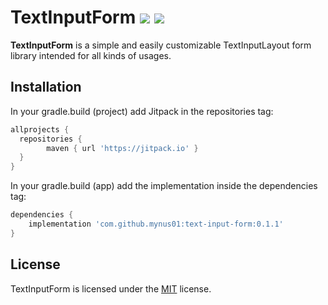 
# TextInputForm [![](https://jitpack.io/v/mynus01/text-input-form.svg)](https://jitpack.io/#mynus01/text-input-form) ![](https://github.com/mynus01/text-input-form/actions/workflows/android_test.yml/badge.svg)


**TextInputForm** is a simple and easily customizable TextInputLayout form library intended for all kinds of usages.

## Installation
 
In your gradle.build (project) add Jitpack in the repositories tag:
```groovy
allprojects {  
  repositories {  
        maven { url 'https://jitpack.io' }  
  }
}
```

In your gradle.build (app) add the implementation inside the dependencies tag:
```groovy
dependencies {
    implementation 'com.github.mynus01:text-input-form:0.1.1'
}
```

## License
TextInputForm is licensed under the [MIT](https://github.com/mynus01/text-input-form/blob/master/LICENSE) license.
